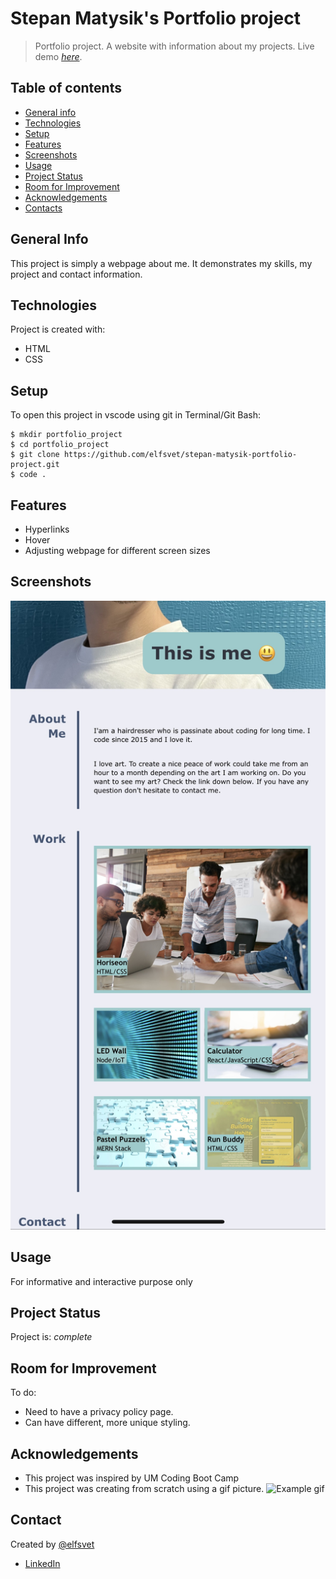 # Stepan Matysik's Portfolio project
> Portfolio project. A website with information about my projects.
> Live demo [_here_](https://elfsvet.github.io/stepan-matysik-portfolio-project/). 

## Table of contents
* [General info](#general-info)
* [Technologies](#technologies)
* [Setup](#setup)
* [Features](#features)
* [Screenshots](#screenshots)
* [Usage](#usage)
* [Project Status](#project-status)
* [Room for Improvement](#room-for-improvement)
* [Acknowledgements](#acknowledgements)
* [Contacts](#contact)



## General Info
This project is simply a webpage about me.
It demonstrates my skills, my project and contact information.

## Technologies
Project is created with:
- HTML
- CSS

## Setup
To open this project in vscode using git in Terminal/Git Bash:

```
$ mkdir portfolio_project
$ cd portfolio_project
$ git clone https://github.com/elfsvet/stepan-matysik-portfolio-project.git
$ code .
```

## Features
- Hyperlinks
- Hover
- Adjusting webpage for different screen sizes
## Screenshots
![Example screenshot](./assets/images/stepan-portfolio.png)


## Usage
For informative and interactive purpose only

## Project Status
Project is: _complete_

## Room for Improvement
To do:
- Need to have a privacy policy page.
- Can have different, more unique styling.

## Acknowledgements
- This project was inspired by UM Coding Boot Camp
- This project was creating from scratch using a gif picture.
![Example gif](./assets/images/project-sample.gif)
## Contact
Created by [@elfsvet](https://github.com/elfsvet)
- [LinkedIn](https://www.linkedin.com/in/stepanmatysik/)
